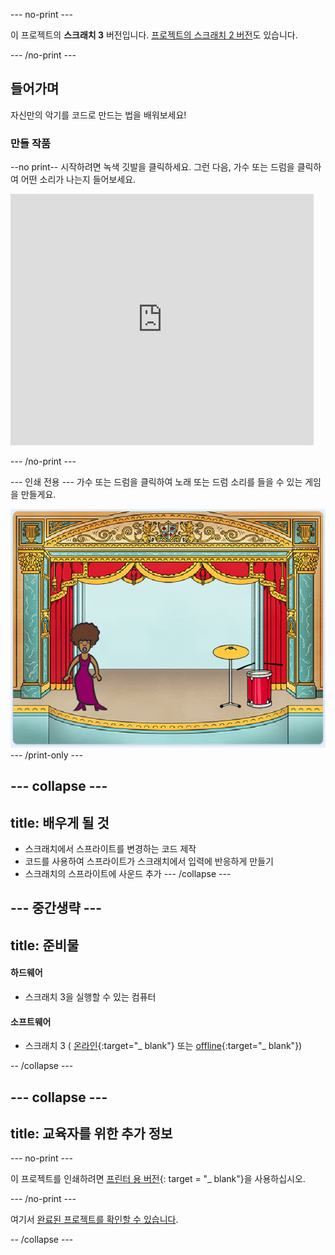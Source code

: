 \--- no-print \---

이 프로젝트의 **스크래치 3** 버전입니다. [프로젝트의 스크래치 2 버전](https://projects.raspberrypi.org/en/projects/rock-band-scratch2)도 있습니다.

\--- /no-print \---

## 들어가며

자신만의 악기를 코드로 만드는 법을 배워보세요!

### 만들 작품

--no print-- 시작하려면 녹색 깃발을 클릭하세요. 그런 다음, 가수 또는 드럼을 클릭하여 어떤 소리가 나는지 들어보세요.

<div class="scratch-preview">
  <iframe allowtransparency="true" width="485" height="402" src="https://scratch.mit.edu/projects/embed/276872220/?autostart=false" frameborder="0" scrolling="no"></iframe>
</div>

\--- /no-print \---

\--- 인쇄 전용 \--- 가수 또는 드럼을 클릭하여 노래 또는 드럼 소리를 들을 수 있는 게임을 만들게요.

![게임 스크린샷](images/demo.png) \--- /print-only \---

## \--- collapse \---

## title: 배우게 될 것

+ 스크래치에서 스프라이트를 변경하는 코드 제작
+ 코드를 사용하여 스프라이트가 스크래치에서 입력에 반응하게 만들기
+ 스크래치의 스프라이트에 사운드 추가 \--- /collapse \---

## \--- 중간생략 \---

## title: 준비물

#### 하드웨어

+ 스크래치 3을 실행할 수 있는 컴퓨터

#### 소프트웨어

+ 스크래치 3 ( [온라인](http://rpf.io/scratchon){:target="_ blank"} 또는 [offline](http://rpf.io/scratchoff){:target="_ blank"})

-- /collapse \---

## \--- collapse \---

## title: 교육자를 위한 추가 정보

\--- no-print \---

이 프로젝트를 인쇄하려면 [프린터 용 버전](https://projects.raspberrypi.org/en/projects/rock-band/print){: target = "_ blank"}을 사용하십시오.

\--- /no-print \---

여기서 [완료된 프로젝트를 확인할 수 있습니다](http://rpf.io/p/en/rock-band-get).

-- /collapse \---